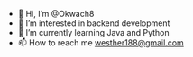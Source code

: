 - 👋 Hi, I’m @Okwach8
- 👀 I’m interested in backend development 
- 🌱 I’m currently learning Java and Python
- 📫 How to reach me westher188@gmail.com

<!---
Okwach8/Okwach8 is a ✨ special ✨ repository because its `README.md` (this file) appears on your GitHub profile.
You can click the Preview link to take a look at your changes.
--->
